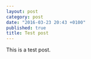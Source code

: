 ```yaml
---
layout: post
category: post
date: "2016-03-23 20:43 +0100"
published: true
title: Test post
---
```


This is a test post.